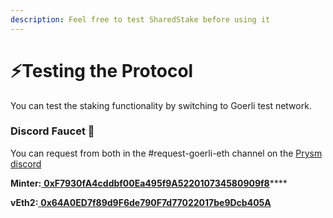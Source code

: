 ```yaml
---
description: Feel free to test SharedStake before using it
---
```


# ⚡Testing the Protocol

You can test the staking functionality by switching to Goerli test network.

### Discord Faucet 🛁

You can request from both in the \#request-goerli-eth channel on the [Prysm discord](https://2BVDxgYdiscord.com/invite/)  
  
**Minter:**[ **0xF7930fA4cddbf00Ea495f9A522010734580909f8**](https://goerli.etherscan.io/address/0xf7930fa4cddbf00ea495f9a522010734580909f8)\*\*\*\*

**vEth2:**[ **0x64A0ED7f89d9F6de790F7d77022017be9Dcb405A**](https://goerli.etherscan.io/address/0x64A0ED7f89d9F6de790F7d77022017be9Dcb405A)


